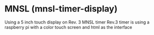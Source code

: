 # MNSL (mnsl-timer-display)
Using a 5 inch touch display on Rev. 3 MNSL timer
Rev.3 timer is using a raspberry pi with a color touch screen and html as the interface


